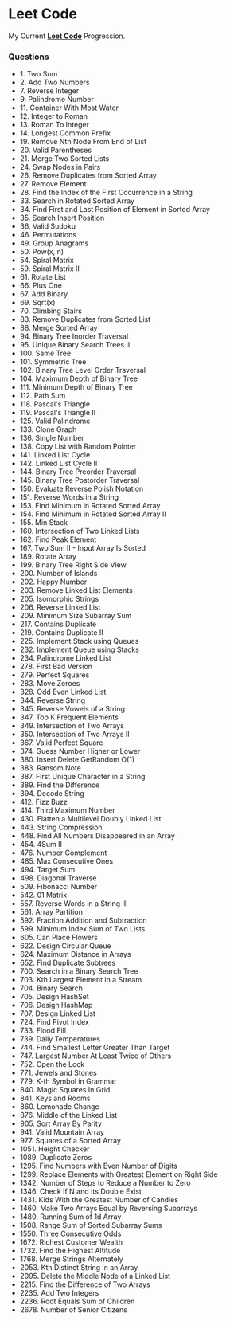 # Leet Code
 
 My Current [**Leet Code**](https://leetcode.com/u/nalway/) Progression.

### Questions

- 1\. Two Sum
- 2\. Add Two Numbers
- 7\. Reverse Integer
- 9\. Palindrome Number
- 11\. Container With Most Water
- 12\. Integer to Roman
- 13\. Roman To Integer
- 14\. Longest Common Prefix
- 19\. Remove Nth Node From End of List
- 20\. Valid Parentheses
- 21\. Merge Two Sorted Lists
- 24\. Swap Nodes in Pairs
- 26\. Remove Duplicates from Sorted Array
- 27\. Remove Element
- 28\. Find the Index of the First Occurrence in a String
- 33\. Search in Rotated Sorted Array
- 34\. Find First and Last Position of Element in Sorted Array
- 35\. Search Insert Position
- 36\. Valid Sudoku
- 46\. Permutations
- 49\. Group Anagrams
- 50\. Pow(x, n)
- 54\. Spiral Matrix
- 59\. Spiral Matrix II
- 61\. Rotate List
- 66\. Plus One
- 67\. Add Binary
- 69\. Sqrt(x)
- 70\. Climbing Stairs
- 83\. Remove Duplicates from Sorted List
- 88\. Merge Sorted Array
- 94\. Binary Tree Inorder Traversal
- 95\. Unique Binary Search Trees II
- 100\. Same Tree
- 101\. Symmetric Tree
- 102\. Binary Tree Level Order Traversal
- 104\. Maximum Depth of Binary Tree
- 111\. Minimum Depth of Binary Tree
- 112\. Path Sum
- 118\. Pascal's Triangle
- 119\. Pascal's Triangle II
- 125\. Valid Palindrome
- 133\. Clone Graph
- 136\. Single Number
- 138\. Copy List with Random Pointer
- 141\. Linked List Cycle
- 142\. Linked List Cycle II
- 144\. Binary Tree Preorder Traversal
- 145\. Binary Tree Postorder Traversal
- 150\. Evaluate Reverse Polish Notation
- 151\. Reverse Words in a String
- 153\. Find Minimum in Rotated Sorted Array
- 154\. Find Minimum in Rotated Sorted Array II
- 155\. Min Stack
- 160\. Intersection of Two Linked Lists
- 162\. Find Peak Element
- 167\. Two Sum II - Input Array Is Sorted
- 189\. Rotate Array
- 199\. Binary Tree Right Side View
- 200\. Number of Islands
- 202\. Happy Number
- 203\. Remove Linked List Elements
- 205\. Isomorphic Strings
- 206\. Reverse Linked List
- 209\. Minimum Size Subarray Sum
- 217\. Contains Duplicate
- 219\. Contains Duplicate II
- 225\. Implement Stack using Queues
- 232\. Implement Queue using Stacks
- 234\. Palindrome Linked List
- 278\. First Bad Version
- 279\. Perfect Squares
- 283\. Move Zeroes
- 328\. Odd Even Linked List
- 344\. Reverse String
- 345\. Reverse Vowels of a String
- 347\. Top K Frequent Elements
- 349\. Intersection of Two Arrays
- 350\. Intersection of Two Arrays II
- 367\. Valid Perfect Square
- 374\. Guess Number Higher or Lower
- 380\. Insert Delete GetRandom O(1)
- 383\. Ransom Note
- 387\. First Unique Character in a String
- 389\. Find the Difference
- 394\. Decode String
- 412\. Fizz Buzz
- 414\. Third Maximum Number
- 430\. Flatten a Multilevel Doubly Linked List
- 443\. String Compression
- 448\. Find All Numbers Disappeared in an Array
- 454\. 4Sum II
- 476\. Number Complement
- 485\. Max Consecutive Ones
- 494\. Target Sum
- 498\. Diagonal Traverse
- 509\. Fibonacci Number
- 542\. 01 Matrix
- 557\. Reverse Words in a String III
- 561\. Array Partition
- 592\. Fraction Addition and Subtraction
- 599\. Minimum Index Sum of Two Lists
- 605\. Can Place Flowers
- 622\. Design Circular Queue
- 624\. Maximum Distance in Arrays
- 652\. Find Duplicate Subtrees
- 700\. Search in a Binary Search Tree
- 703\. Kth Largest Element in a Stream
- 704\. Binary Search
- 705\. Design HashSet
- 706\. Design HashMap
- 707\. Design Linked List
- 724\. Find Pivot Index
- 733\. Flood Fill
- 739\. Daily Temperatures
- 744\. Find Smallest Letter Greater Than Target
- 747\. Largest Number At Least Twice of Others
- 752\. Open the Lock
- 771\. Jewels and Stones
- 779\. K-th Symbol in Grammar
- 840\. Magic Squares In Grid
- 841\. Keys and Rooms
- 860\. Lemonade Change
- 876\. Middle of the Linked List
- 905\. Sort Array By Parity
- 941\. Valid Mountain Array
- 977\. Squares of a Sorted Array
- 1051\. Height Checker
- 1089\. Duplicate Zeros
- 1295\. Find Numbers with Even Number of Digits
- 1299\. Replace Elements with Greatest Element on Right Side
- 1342\. Number of Steps to Reduce a Number to Zero
- 1346\. Check If N and Its Double Exist
- 1431\. Kids With the Greatest Number of Candies
- 1460\. Make Two Arrays Equal by Reversing Subarrays
- 1480\. Running Sum of 1d Array
- 1508\. Range Sum of Sorted Subarray Sums
- 1550\. Three Consecutive Odds
- 1672\. Richest Customer Wealth
- 1732\. Find the Highest Altitude
- 1768\. Merge Strings Alternately
- 2053\. Kth Distinct String in an Array
- 2095\. Delete the Middle Node of a Linked List
- 2215\. Find the Difference of Two Arrays
- 2235\. Add Two Integers
- 2236\. Root Equals Sum of Children
- 2678\. Number of Senior Citizens
